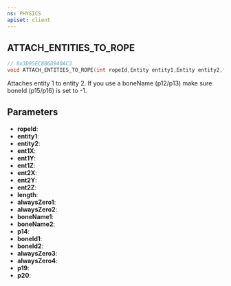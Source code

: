 ```yaml
---
ns: PHYSICS
apiset: client
---
```

## ATTACH_ENTITIES_TO_ROPE

```c
// 0x3D95EC8B6D940AC3
void ATTACH_ENTITIES_TO_ROPE(int ropeId,Entity entity1,Entity entity2,float ent1X,float ent1Y,float ent1Z,float ent2X,float ent2Y,float ent2Z,float length,int alwaysZero1,int alwaysZero2,const char* boneName1,const char* boneName2,BOOL p14,int boneId1,int boneId2,int alwaysZero3,int alwaysZero4,BOOL p19,BOOL p20);
```

Attaches entity 1 to entity 2.
If you use a boneName (p12/p13) make sure boneId (p15/p16) is set to -1.

## Parameters
* **ropeId**:
* **entity1**:
* **entity2**:
* **ent1X**:
* **ent1Y**:
* **ent1Z**:
* **ent2X**:
* **ent2Y**:
* **ent2Z**:
* **length**:
* **alwaysZero1**:
* **alwaysZero2**:
* **boneName1**:
* **boneName2**:
* **p14**:
* **boneId1**:
* **boneId2**:
* **alwaysZero3**:
* **alwaysZero4**:
* **p19**:
* **p20**: